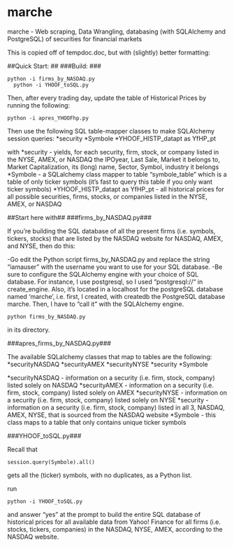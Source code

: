# marche
marche - Web scraping, Data Wrangling, databasing (with SQLAlchemy and PostgreSQL) of securities for financial markets

This is copied off of tempdoc.doc, but with (slightly) better formatting:

##Quick Start: ##
###Build: ###
```  
python -i firms_by_NASDAQ.py
  python -i YHOOF_toSQL.py 
  ```

Then, after every trading day, update the table of Historical Prices by running the following:

```  
python -i apres_YHOOFhp.py
```

Then use the following SQL table-mapper classes to make SQLAlchemy session queries:
*security
*Symbole
*YHOOF_HISTP_datapt as YfHP_pt

with 
*security - yields, for each security, firm, stock, or company listed in the NYSE, AMEX, or NASDAQ the IPOyear, Last Sale, Market it belongs to, Market Capitalization, its (long) name, Sector, Symbol, industry it belongs
*Symbole - a SQLalchemy class mapper to table “symbole_table” which is a table of only ticker symbols (it’s fast to query this table if you only want ticker symbols)
*YHOOF_HISTP_datapt as YfHP_pt - all historical prices for all possible securities, firms, stocks, or companies listed in the NYSE, AMEX, or NASDAQ


##Start here with##
###firms_by_NASDAQ.py###

If you’re building the SQL database of all the present firms (i.e. symbols, tickers, stocks) that are listed by the NASDAQ website for NASDAQ, AMEX, and NYSE, then do this:

-Go edit the Python script firms_by_NASDAQ.py and replace the string “iamauser” with the username you want to use for your SQL database.
-Be sure to configure the SQLAlchemy engine with your choice of SQL database.  For instance, I use postgresql, so I used “postgresql://“ in create_engine.  Also, it’s located in a localhost for the postgreSQL database named ‘marche’, i.e. first, I created, with createdb the PostgreSQL database marche.  Then, I have to “call it” with the SQLAlchemy engine.  

```
python firms_by_NASDAQ.py
```

in its directory.  


###apres_firms_by_NASDAQ.py###

The available SQLalchemy classes that map to tables are the following:
*securityNASDAQ
*securityAMEX
*securityNYSE
*security
*Symbole

*securityNASDAQ - information on a security (i.e. firm, stock, company) listed solely on NASDAQ
*securityAMEX - information on a security (i.e. firm, stock, company) listed solely on AMEX
*securityNYSE - information on a security (i.e. firm, stock, company) listed solely on NYSE
*security - information on a security (i.e. firm, stock, company) listed in all 3, NASDAQ, AMEX, NYSE, that is sourced from the NASDAQ website
*Symbole - this class maps to a table that only contains unique ticker symbols


###YHOOF_toSQL.py###

Recall that 

  ```
  session.query(Symbole).all()
  ```

gets all the (ticker) symbols, with no duplicates, as a Python list.  

run 

  ```
  python -i YHOOF_toSQL.py
  ```

and answer “yes” at the prompt to build the entire SQL database of historical prices for all available data from Yahoo! Finance for all firms (i.e. stocks, tickers, companies) in the NASDAQ, NYSE, AMEX, according to the NASDAQ website.



